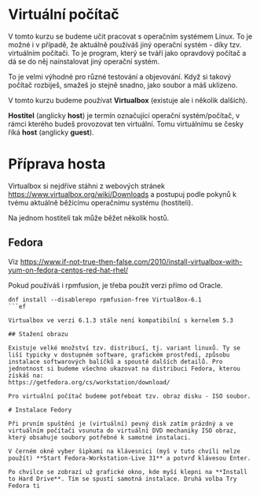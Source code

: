 # Virtuální počítač

V tomto kurzu se budeme učit pracovat s operačním systémem Linux.
To je možné i v případě, že aktuálně používáš jiný operační systém - díky tzv. virtuálním počítači. To je program, který se tváří jako opravdový počítač a dá se do něj nainstalovat jiný operační systém.

To je velmi výhodné pro různé testování a objevování. Když si takový počítač rozbiješ, smažeš jo stejně snadno, jako soubor a máš uklizeno.

V tomto kurzu budeme používat **Virtualbox** (existuje ale i několik dalších).

**Hostitel** (anglicky **host**) je termín označující operační systém/počítač, v rámci kterého budeš provozovat ten virtuální. Tomu virtuálnímu se česky říká **host** (anglicky **guest**).

# Příprava hosta

Virtualbox si nejdříve stáhni z webových stránek https://www.virtualbox.org/wiki/Downloads a postupuj podle pokynů k tvému aktuálně běžícímu operačnímu systému (hostiteli).

Na jednom hostiteli tak může běžet několik hostů.

## Fedora

Viz https://www.if-not-true-then-false.com/2010/install-virtualbox-with-yum-on-fedora-centos-red-hat-rhel/

Pokud používáš i rpmfusion, je třeba použít verzi přímo od Oracle.

```
dnf install --disablerepo rpmfusion-free VirtualBox-6.1
```ef

Virtualbox ve verzi 6.1.3 stále není kompatibilní s kernelem 5.3

## Stažení obrazu 

Existuje velké množství tzv. distribucí, tj. variant linuxů. Ty se liší typicky v dostupném software, grafickém prostředí, způsobu instalace softwarových balíčků a spoustě dalších detailů. Pro jednotnost si budeme všechno ukazovat na distribuci Fedora, kterou získáš na:
https://getfedora.org/cs/workstation/download/

Pro virtuální počítač budeme potřeboat tzv. obraz disku - ISO soubor.

# Instalace Fedory

Při prvním spuštění je (virtuální) pevný disk zatím prázdný a ve virtuálním počítači vsunuta do virtuální DVD mechaniky ISO obraz, který obsahuje soubory potřebné k samotné instalaci.

V černém okně vyber šipkami na klávesnici (myš v tuto chvíli nelze použít) **Start Fedora-Workstation-Live 31** a potvrď klávesou Enter.

Po chvilce se zobrazí už grafické okno, kde myší klepni na **Install to Hard Drive**. Tím se spustí samotná instalace. Druhá volba Try Fedora ti 